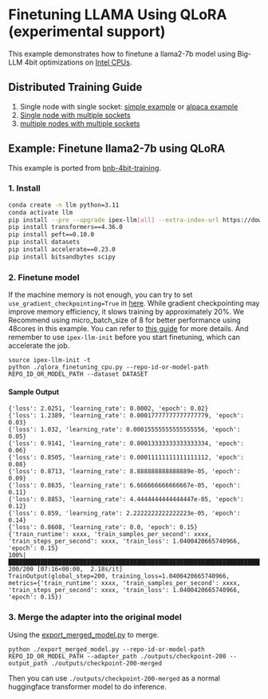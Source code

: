 # Finetuning LLAMA Using QLoRA (experimental support)

This example demonstrates how to finetune a llama2-7b model using Big-LLM 4bit optimizations on [Intel CPUs](../README.md).


## Distributed Training Guide
1. Single node with single socket: [simple example](https://github.com/intel-analytics/ipex-llm/tree/main/python/llm/example/CPU/QLoRA-FineTuning#example-finetune-llama2-7b-using-qlora)
or [alpaca example](https://github.com/intel-analytics/ipex-llm/tree/main/python/llm/example/CPU/QLoRA-FineTuning/alpaca-qlora)
2. [Single node with multiple sockets](https://github.com/intel-analytics/ipex-llm/tree/main/python/llm/example/CPU/QLoRA-FineTuning/alpaca-qlora#guide-to-finetuning-qlora-on-one-node-with-multiple-sockets)
3. [multiple nodes with multiple sockets](https://github.com/intel-analytics/ipex-llm/blob/main/docker/llm/finetune/qlora/cpu/kubernetes/README.md)

## Example: Finetune llama2-7b using QLoRA

This example is ported from [bnb-4bit-training](https://colab.research.google.com/drive/1VoYNfYDKcKRQRor98Zbf2-9VQTtGJ24k). 

### 1. Install

```bash
conda create -n llm python=3.11
conda activate llm
pip install --pre --upgrade ipex-llm[all] --extra-index-url https://download.pytorch.org/whl/cpu
pip install transformers==4.36.0
pip install peft==0.10.0
pip install datasets
pip install accelerate==0.23.0
pip install bitsandbytes scipy
```

### 2. Finetune model
If the machine memory is not enough, you can try to set `use_gradient_checkpointing=True` in [here](https://github.com/intel-analytics/ipex-llm/blob/1747ffe60019567482b6976a24b05079274e7fc8/python/llm/example/CPU/QLoRA-FineTuning/qlora_finetuning_cpu.py#L53C6-L53C6). While gradient checkpointing may improve memory efficiency, it slows training by approximately 20%.
We Recommend using micro_batch_size of 8 for better performance using 48cores in this example. You can refer to [this guide](https://huggingface.co/docs/transformers/perf_train_gpu_one) for more details.
And remember to use `ipex-llm-init` before you start finetuning, which can accelerate the job.

```
source ipex-llm-init -t
python ./qlora_finetuning_cpu.py --repo-id-or-model-path REPO_ID_OR_MODEL_PATH --dataset DATASET
```

#### Sample Output
```log
{'loss': 2.0251, 'learning_rate': 0.0002, 'epoch': 0.02}
{'loss': 1.2389, 'learning_rate': 0.00017777777777777779, 'epoch': 0.03}
{'loss': 1.032, 'learning_rate': 0.00015555555555555556, 'epoch': 0.05}
{'loss': 0.9141, 'learning_rate': 0.00013333333333333334, 'epoch': 0.06}
{'loss': 0.8505, 'learning_rate': 0.00011111111111111112, 'epoch': 0.08}
{'loss': 0.8713, 'learning_rate': 8.888888888888889e-05, 'epoch': 0.09}
{'loss': 0.8635, 'learning_rate': 6.666666666666667e-05, 'epoch': 0.11}
{'loss': 0.8853, 'learning_rate': 4.4444444444444447e-05, 'epoch': 0.12}
{'loss': 0.859, 'learning_rate': 2.2222222222222223e-05, 'epoch': 0.14}
{'loss': 0.8608, 'learning_rate': 0.0, 'epoch': 0.15}
{'train_runtime': xxxx, 'train_samples_per_second': xxxx, 'train_steps_per_second': xxxx, 'train_loss': 1.0400420665740966, 'epoch': 0.15}
100%|███████████████████████████████████████████████████████████████████████████████████| 200/200 [07:16<00:00,  2.18s/it]
TrainOutput(global_step=200, training_loss=1.0400420665740966, metrics={'train_runtime': xxxx, 'train_samples_per_second': xxxx, 'train_steps_per_second': xxxx, 'train_loss': 1.0400420665740966, 'epoch': 0.15})
```

### 3. Merge the adapter into the original model
Using the [export_merged_model.py](https://github.com/intel-analytics/ipex-llm/blob/main/python/llm/example/GPU/LLM-Finetuning/QLoRA/export_merged_model.py) to merge.
```
python ./export_merged_model.py --repo-id-or-model-path REPO_ID_OR_MODEL_PATH --adapter_path ./outputs/checkpoint-200 --output_path ./outputs/checkpoint-200-merged
```

Then you can use `./outputs/checkpoint-200-merged` as a normal huggingface transformer model to do inference.
